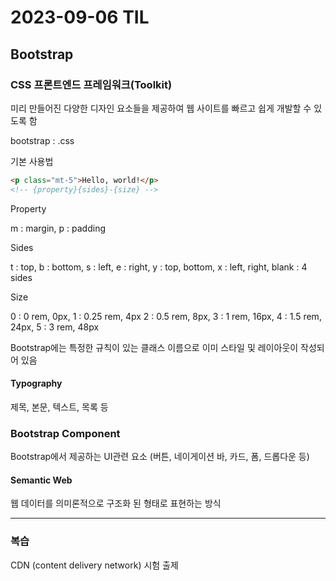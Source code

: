 # 2023-09-06 TIL

## Bootstrap

### CSS 프론트엔드 프레임워크(Toolkit)

미리 만들어진 다양한 디자인 요소들을 제공하여 웹 사이트를 빠르고 쉽게 개발할 수 있도록 함

bootstrap : .css

기본 사용법

```html
<p class="mt-5">Hello, world!</p>
<!-- {property}{sides}-{size} -->

```

Property

m : margin, p : padding

Sides

t : top, b : bottom, s : left, e : right, y : top, bottom, x : left, right, blank : 4 sides

Size

0 : 0 rem, 0px, 1 : 0.25 rem, 4px 2 : 0.5 rem, 8px, 3 : 1 rem, 16px, 4 : 1.5 rem, 24px, 5 : 3 rem, 48px



Bootstrap에는 특정한 규칙이 있는 클래스 이름으로 이미 스타일 및 레이아웃이 작성되어 있음



#### Typography

제목, 본문, 텍스트, 목록 등



### Bootstrap Component

Bootstrap에서 제공하는 UI관련 요소 (버튼, 네이게이션 바, 카드, 폼, 드롭다운 등)



#### Semantic Web

웹 데이터를 의미론적으로 구조화 된 형태로 표현하는 방식

----------------

### 복습

CDN (content delivery network) 시험 출제

